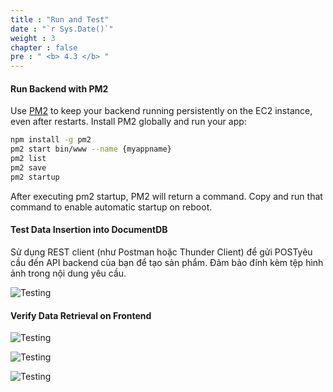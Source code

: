 ```yaml
---
title : "Run and Test"
date : "`r Sys.Date()`"
weight : 3
chapter : false
pre : " <b> 4.3 </b> "
---
```



#### Run Backend with PM2
Use [PM2](https://pm2.keymetrics.io/) to keep your backend running persistently on the EC2 instance, even after restarts.
Install PM2 globally and run your app:
```bash
npm install -g pm2
pm2 start bin/www --name {myappname}
pm2 list
pm2 save
pm2 startup
```
After executing pm2 startup, PM2 will return a command. Copy and run that command to enable automatic startup on reboot.

#### Test Data Insertion into DocumentDB

Sử dụng REST client (như Postman hoặc Thunder Client) để gửi POSTyêu cầu đến API backend của bạn để tạo sản phẩm. Đảm bảo đính kèm tệp hình ảnh trong nội dung yêu cầu.

![Testing](/images/4/0097.png?featherlight=false&width=90pc)

#### Verify Data Retrieval on Frontend

![Testing](/images/4/0097.png?featherlight=false&width=90pc)

![Testing](/images/4/0099.png?featherlight=false&width=90pc)

![Testing](/images/4/0076.png?featherlight=false&width=90pc)
